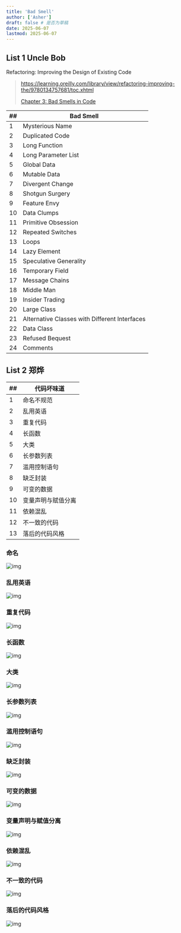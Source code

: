```yaml
---
title: 'Bad Smell'
author: ['Asher']
draft: false # 是否为草稿
date: 2025-06-07
lastmod: 2025-06-07
---
```




## List 1 Uncle Bob

Refactoring: Improving the Design of Existing Code

> https://learning.oreilly.com/library/view/refactoring-improving-the/9780134757681/toc.xhtml
>
> [Chapter 3: Bad Smells in Code](https://learning.oreilly.com/library/view/refactoring-improving-the/9780134757681/ch03.xhtml#ch03)

| ##   | Bad Smell                                     |
| ---- | --------------------------------------------- |
| 1    | Mysterious Name                               |
| 2    | Duplicated Code                               |
| 3    | Long Function                                 |
| 4    | Long Parameter List                           |
| 5    | Global Data                                   |
| 6    | Mutable Data                                  |
| 7    | Divergent Change                              |
| 8    | Shotgun Surgery                               |
| 9    | Feature Envy                                  |
| 10   | Data Clumps                                   |
| 11   | Primitive Obsession                           |
| 12   | Repeated Switches                             |
| 13   | Loops                                         |
| 14   | Lazy Element                                  |
| 15   | Speculative Generality                        |
| 16   | Temporary Field                               |
| 17   | Message Chains                                |
| 18   | Middle Man                                    |
| 19   | Insider Trading                               |
| 20   | Large Class                                   |
| 21   | Alternative Classes with Different Interfaces |
| 22   | Data Class                                    |
| 23   | Refused Bequest                               |
| 24   | Comments                                      |



## List 2 郑烨

| ##   | 代码坏味道         |
| ---- | ------------------ |
| 1    | 命名不规范         |
| 2    | 乱用英语           |
| 3    | 重复代码           |
| 4    | 长函数             |
| 5    | 大类               |
| 6    | 长参数列表         |
| 7    | 滥用控制语句       |
| 8    | 缺乏封装           |
| 9    | 可变的数据         |
| 10   | 变量声明与赋值分离 |
| 11   | 依赖混乱           |
| 12   | 不一致的代码       |
| 13   | 落后的代码风格     |

### 命名

![img](https://static001.geekbang.org/resource/image/4e/66/4e725dfea2eeb16ef0f654813ca42066.jpg?wh=2284*3156)

### 乱用英语

![img](https://static001.geekbang.org/resource/image/55/7b/556d83849b603cd145f1a1bbfa17567b.jpg?wh=2284*3156)

### 重复代码

![img](https://static001.geekbang.org/resource/image/b1/d0/b191yy7a7dc54572cb7fce85d80f5fd0.jpg?wh=2284*3156)

### 长函数

![img](https://static001.geekbang.org/resource/image/17/bf/17ef4030fb39dc02400f8e03e2547cbf.jpg?wh=2284*3156)

### 大类

![img](https://static001.geekbang.org/resource/image/06/1a/06151303456bcaf5156dec7091e4391a.jpg?wh=2284*3156)

### 长参数列表

![img](https://static001.geekbang.org/resource/image/9e/6d/9e1ce13379855142f535f999feaa5e6d.jpg?wh=2284*3156)

### 滥用控制语句

![img](https://static001.geekbang.org/resource/image/6c/9f/6c9aedb0d5d58a0eaf08c7fe36040a9f.jpg?wh=2284*3156)

### 缺乏封装

![img](https://static001.geekbang.org/resource/image/f5/9f/f588d43df7d91c63d422a7c522dfe29f.jpg?wh=2284*3156)

### 可变的数据

![img](https://static001.geekbang.org/resource/image/48/18/48f0b0666569522fc97b74cc27ded418.jpg?wh=2284*3156)

### 变量声明与赋值分离

![img](https://static001.geekbang.org/resource/image/0e/3d/0e2e427e6f37a99877d105a05573843d.jpg?wh=2284*3156)

### 依赖混乱

![img](https://static001.geekbang.org/resource/image/11/a9/1114d3ae0675a378ebefc42ddb803da9.jpg?wh=2284*3156)

### 不一致的代码

![img](../../../../../../../../../assets/8a2da1dfa2876ec721ab506d463002dc-20250607145051-s5vq66k.jpg)

### 落后的代码风格

![img](https://static001.geekbang.org/resource/image/00/a9/00ec53d5cbe13368425f119861d3fda9.jpg?wh=2284*3156)